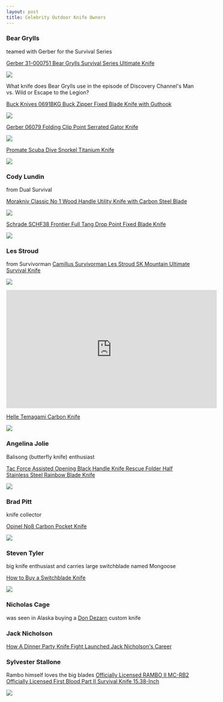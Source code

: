 ```yaml
---
layout: post
title: Celebrity Outdoor Knife Owners
---
```


### Bear Grylls
teamed with Gerber for the Survival Series

[Gerber 31-000751 Bear Grylls Survival Series Ultimate Knife](http://amzn.to/1HfGRNE)

<a href="http://www.amazon.com/gp/product/B003R0LSMO/ref=as_li_tl?ie=UTF8&camp=1789&creative=390957&creativeASIN=B003R0LSMO&linkCode=as2&tag=outdoorknife-20&linkId=H4B25EEJ2VKDWSMY"><img border="0" src="http://ws-na.amazon-adsystem.com/widgets/q?_encoding=UTF8&ASIN=B003R0LSMO&Format=_SL250_&ID=AsinImage&MarketPlace=US&ServiceVersion=20070822&WS=1&tag=outdoorknife-20" ></a><img src="http://ir-na.amazon-adsystem.com/e/ir?t=outdoorknife-20&l=as2&o=1&a=B003R0LSMO" width="1" height="1" border="0" alt="" style="border:none !important; margin:0px !important;" />

What knife does Bear Grylls use in the episode of Discovery Channel's Man vs. Wild or Escape to the Legion?

[Buck Knives 0691BKG Buck Zipper Fixed Blade Knife with Guthook](http://amzn.to/1TouXIR)

<a href="http://www.amazon.com/gp/product/B000EHYZMI/ref=as_li_tl?ie=UTF8&camp=1789&creative=390957&creativeASIN=B000EHYZMI&linkCode=as2&tag=outdoorknife-20&linkId=IVH2N5EQ4T7QHU2D"><img border="0" src="http://ws-na.amazon-adsystem.com/widgets/q?_encoding=UTF8&ASIN=B000EHYZMI&Format=_SL250_&ID=AsinImage&MarketPlace=US&ServiceVersion=20070822&WS=1&tag=outdoorknife-20" ></a><img src="http://ir-na.amazon-adsystem.com/e/ir?t=outdoorknife-20&l=as2&o=1&a=B000EHYZMI" width="1" height="1" border="0" alt="" style="border:none !important; margin:0px !important;" />

[Gerber 06079 Folding Clip Point Serrated Gator Knife](http://amzn.to/1HfHrem)

<a href="http://www.amazon.com/gp/product/B00004WA4U/ref=as_li_tl?ie=UTF8&camp=1789&creative=390957&creativeASIN=B00004WA4U&linkCode=as2&tag=outdoorknife-20&linkId=MEXLG3NWUAQCXH4V"><img border="0" src="http://ws-na.amazon-adsystem.com/widgets/q?_encoding=UTF8&ASIN=B00004WA4U&Format=_SL250_&ID=AsinImage&MarketPlace=US&ServiceVersion=20070822&WS=1&tag=outdoorknife-20" ></a><img src="http://ir-na.amazon-adsystem.com/e/ir?t=outdoorknife-20&l=as2&o=1&a=B00004WA4U" width="1" height="1" border="0" alt="" style="border:none !important; margin:0px !important;" />


[Promate Scuba Dive Snorkel Titanium Knife](http://amzn.to/1eKcO9g)

<a href="http://www.amazon.com/gp/product/B00DD78PGI/ref=as_li_tl?ie=UTF8&camp=1789&creative=390957&creativeASIN=B00DD78PGI&linkCode=as2&tag=outdoorknife-20&linkId=TMTIM66YMEQMRUQ6"><img border="0" src="http://ws-na.amazon-adsystem.com/widgets/q?_encoding=UTF8&ASIN=B00DD78PGI&Format=_SL250_&ID=AsinImage&MarketPlace=US&ServiceVersion=20070822&WS=1&tag=outdoorknife-20" ></a><img src="http://ir-na.amazon-adsystem.com/e/ir?t=outdoorknife-20&l=as2&o=1&a=B00DD78PGI" width="1" height="1" border="0" alt="" style="border:none !important; margin:0px !important;" />


### Cody Lundin
from Dual Survival

[Morakniv Classic No 1 Wood Handle Utility Knife with Carbon Steel Blade](http://amzn.to/1KYIUu4)

<a href="http://www.amazon.com/gp/product/B00449YYM8/ref=as_li_tl?ie=UTF8&camp=1789&creative=390957&creativeASIN=B00449YYM8&linkCode=as2&tag=outdoorknife-20&linkId=FGWW5GMWVRMBRDJJ"><img border="0" src="http://ws-na.amazon-adsystem.com/widgets/q?_encoding=UTF8&ASIN=B00449YYM8&Format=_SL250_&ID=AsinImage&MarketPlace=US&ServiceVersion=20070822&WS=1&tag=outdoorknife-20" ></a><img src="http://ir-na.amazon-adsystem.com/e/ir?t=outdoorknife-20&l=as2&o=1&a=B00449YYM8" width="1" height="1" border="0" alt="" style="border:none !important; margin:0px !important;" />

[Schrade SCHF38 Frontier Full Tang Drop Point Fixed Blade Knife](http://amzn.to/1HfJRtx)

<a href="http://www.amazon.com/gp/product/B00STLDE9G/ref=as_li_tl?ie=UTF8&camp=1789&creative=390957&creativeASIN=B00STLDE9G&linkCode=as2&tag=outdoorknife-20&linkId=HFUHHJK2YGS66245"><img border="0" src="http://ws-na.amazon-adsystem.com/widgets/q?_encoding=UTF8&ASIN=B00STLDE9G&Format=_SL250_&ID=AsinImage&MarketPlace=US&ServiceVersion=20070822&WS=1&tag=outdoorknife-20" ></a><img src="http://ir-na.amazon-adsystem.com/e/ir?t=outdoorknife-20&l=as2&o=1&a=B00STLDE9G" width="1" height="1" border="0" alt="" style="border:none !important; margin:0px !important;" />


### Les Stroud
from Survivorman
[Camillus Survivorman Les Stroud SK Mountain Ultimate Survival Knife](http://amzn.to/1J6G9mc)

<a href="http://www.amazon.com/gp/product/B008BBUWMG/ref=as_li_tl?ie=UTF8&camp=1789&creative=390957&creativeASIN=B008BBUWMG&linkCode=as2&tag=outdoorknife-20&linkId=5FE7Z52H4DR4NTRR"><img border="0" src="http://ws-na.amazon-adsystem.com/widgets/q?_encoding=UTF8&ASIN=B008BBUWMG&Format=_SL250_&ID=AsinImage&MarketPlace=US&ServiceVersion=20070822&WS=1&tag=outdoorknife-20" ></a><img src="http://ir-na.amazon-adsystem.com/e/ir?t=outdoorknife-20&l=as2&o=1&a=B008BBUWMG" width="1" height="1" border="0" alt="" style="border:none !important; margin:0px !important;" />

<iframe width="560" height="315" src="https://www.youtube.com/embed/NOswoJSDD4o" frameborder="0" allowfullscreen></iframe>

[Helle Temagami Carbon Knife](http://amzn.to/1HfKP8Y)

<a href="http://www.amazon.com/gp/product/B004X237KQ/ref=as_li_tl?ie=UTF8&camp=1789&creative=390957&creativeASIN=B004X237KQ&linkCode=as2&tag=outdoorknife-20&linkId=WSAM5KO6Z3MU7LYX"><img border="0" src="http://ws-na.amazon-adsystem.com/widgets/q?_encoding=UTF8&ASIN=B004X237KQ&Format=_SL250_&ID=AsinImage&MarketPlace=US&ServiceVersion=20070822&WS=1&tag=outdoorknife-20" ></a><img src="http://ir-na.amazon-adsystem.com/e/ir?t=outdoorknife-20&l=as2&o=1&a=B004X237KQ" width="1" height="1" border="0" alt="" style="border:none !important; margin:0px !important;" />


### Angelina Jolie
Balisong (butterfly knife) enthusiast

[Tac Force Assisted Opening Black Handle Knife Rescue Folder Half Stainless Steel Rainbow Blade Knife](http://amzn.to/1TowjDE)

<a href="http://www.amazon.com/gp/product/B00KC5IELA/ref=as_li_tl?ie=UTF8&camp=1789&creative=390957&creativeASIN=B00KC5IELA&linkCode=as2&tag=outdoorknife-20&linkId=BM22Y66RVKQ5I3KU"><img border="0" src="http://ws-na.amazon-adsystem.com/widgets/q?_encoding=UTF8&ASIN=B00KC5IELA&Format=_SL250_&ID=AsinImage&MarketPlace=US&ServiceVersion=20070822&WS=1&tag=outdoorknife-20" ></a><img src="http://ir-na.amazon-adsystem.com/e/ir?t=outdoorknife-20&l=as2&o=1&a=B00KC5IELA" width="1" height="1" border="0" alt="" style="border:none !important; margin:0px !important;" />


### Brad Pitt
knife collector

[Opinel No8 Carbon Pocket Knife](http://amzn.to/1KYM0OJ)

<a href="http://www.amazon.com/gp/product/B002SCUO04/ref=as_li_tl?ie=UTF8&camp=1789&creative=390957&creativeASIN=B002SCUO04&linkCode=as2&tag=outdoorknife-20&linkId=4ZRIIOOSZMZCELFI"><img border="0" src="http://ws-na.amazon-adsystem.com/widgets/q?_encoding=UTF8&ASIN=B002SCUO04&Format=_SL250_&ID=AsinImage&MarketPlace=US&ServiceVersion=20070822&WS=1&tag=outdoorknife-20" ></a><img src="http://ir-na.amazon-adsystem.com/e/ir?t=outdoorknife-20&l=as2&o=1&a=B002SCUO04" width="1" height="1" border="0" alt="" style="border:none !important; margin:0px !important;" />


### Steven Tyler
big knife enthusiast and carries large switchblade named Mongoose

[How to Buy a Switchblade Knife](http://amzn.to/1dOWXW4)

<a href="http://www.amazon.com/gp/product/B00HE0WGY2/ref=as_li_tl?ie=UTF8&camp=1789&creative=390957&creativeASIN=B00HE0WGY2&linkCode=as2&tag=outdoorknife-20&linkId=NJ6DPJ3CQDWWRQ2U"><img border="0" src="http://ws-na.amazon-adsystem.com/widgets/q?_encoding=UTF8&ASIN=B00HE0WGY2&Format=_SL250_&ID=AsinImage&MarketPlace=US&ServiceVersion=20070822&WS=1&tag=outdoorknife-20" ></a><img src="http://ir-na.amazon-adsystem.com/e/ir?t=outdoorknife-20&l=as2&o=1&a=B00HE0WGY2" width="1" height="1" border="0" alt="" style="border:none !important; margin:0px !important;" />


### Nicholas Cage
was seen in Alaska buying a [Don Dezarn](http://www.northernknives.com/akcustoms/don-dezarn.html) custom knife

### Jack Nicholson
[How A Dinner Party Knife Fight Launched Jack Nicholson's Career](http://www.bestmoviesbyfarr.com/articles/how-a-dinner-party-knife-fight/2014/04)
### Sylvester Stallone
Rambo himself loves the big blades [Officially Licensed RAMBO II MC-RB2 Officially Licensed First Blood Part II Survival Knife 15.38-Inch](http://amzn.to/1frRx5d)

<a href="http://www.amazon.com/gp/product/B001TMW78G/ref=as_li_tl?ie=UTF8&camp=1789&creative=390957&creativeASIN=B001TMW78G&linkCode=as2&tag=outdoorknife-20&linkId=ZFPHBARZ2EAOZP2J"><img border="0" src="http://ws-na.amazon-adsystem.com/widgets/q?_encoding=UTF8&ASIN=B001TMW78G&Format=_SL250_&ID=AsinImage&MarketPlace=US&ServiceVersion=20070822&WS=1&tag=outdoorknife-20" ></a><img src="http://ir-na.amazon-adsystem.com/e/ir?t=outdoorknife-20&l=as2&o=1&a=B001TMW78G" width="1" height="1" border="0" alt="" style="border:none !important; margin:0px !important;" />
